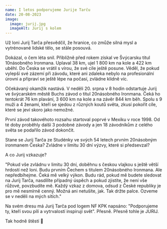```yaml
---
name: I letos podporujeme Jurije Tarču
date: 20-08-2023
image:
  image: jurij.jpg
  imageAlt: Jurij s kolem
---
```

Už loni Jurij Tarča přesvědčil, že hranice, co zmůže silná mysl a vytrénované lidské tělo, se stále posouvá.

Dokázal, o čem léta snil. Přibližně před rokem získal ve Švýcarsku titul 10násobného Ironmana. Uplaval 38 km, ujel 1 800 km na kole a 422 km uběhl. Do Česka se vrátil s vírou, že své cíle ještě posune. Věděl, že pokud vylepší své zázemí při závodu, které ani zdaleka nebylo na profesionální úrovni a připraví se ještě lépe na počasí, zvládne klidně víc.

Očekávaný okamžik nastává. V neděli 20. srpna v 8 hodin odstartuje Jurij ve švýcarském městě Buchs závod o titul 20násobného Ironmana. Čeká ho tentokrát 76 km plavání, 3 600 km na kole a na závěr 844 km běh. Spolu s 9 muži a 4 ženami, kteří se sjedou z různých koutů světa, zkusí pokořit cíle, které se jeví skoro jako nemožné.

První závod takovéhoto rozsahu startoval poprvé v Mexiku v roce 1998. Od té doby proběhly další 3 podobné závody a jen 18 závodníkům z celého světa se podařilo závod dokončit.

Stane se Jurij Tarča ze Studénky ve svých 54 letech prvním 20násobným ironmanem Česka? Zvládne v limitu 30 dní výzvy, které si předsevzal?

A co Jurij vzkazuje?

"Pokud vše zvládnu v limitu 30 dní, doběhnu s českou vlajkou s ještě větší hrdostí než loni. Budu prvním Čechem s titulem 20násobného Ironmana. Ale nepředbíhejme. Čeká mě velký výkon. Budu rád, pokud mě budete sledovat na Jurij Tarča, nasdílíte případný úspěch a pokud zjistíte, že není vše růžové, povzbudíte mě. Každý vzkaz z domova, odsud z České republiky je pro mě nesmírně cenný. Možná ani netušíte, jak. Tak držte palce. Ozveme se v neděli na mých sítích."

Na svém dresu má Jurij Tarča pod logem NF KPK napsáno: "Podporujeme ty, kteří svou pílí a vytrvalostí inspirují svět". Přesně. Přesně tohle je JURIJ.

Tak hodně štěstí 💛